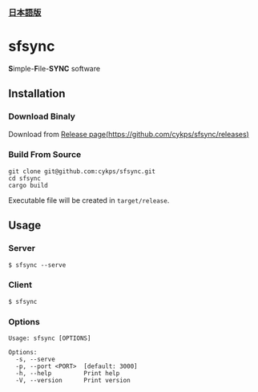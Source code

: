 ### **[日本語版](/README_JP.md)** 

# sfsync

**S**imple-**F**ile-**SYNC** software

## Installation

### Download Binaly

Download from [Release page(https://github.com/cykps/sfsync/releases)](https://github.com/cykps/sfsync/releases)

### Build From Source

```
git clone git@github.com:cykps/sfsync.git
cd sfsync
cargo build
```

Executable file will be created in `target/release`.

## Usage

### Server

```
$ sfsync --serve
```

### Client

```
$ sfsync
```

### Options

```
Usage: sfsync [OPTIONS]

Options:
  -s, --serve
  -p, --port <PORT>  [default: 3000]
  -h, --help         Print help
  -V, --version      Print version
```

